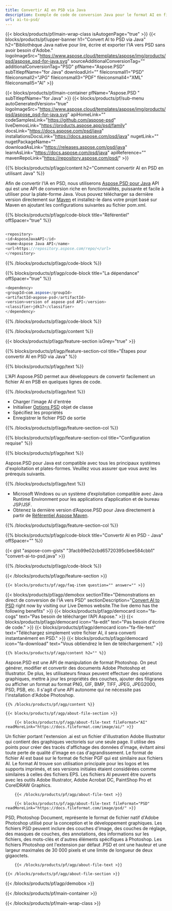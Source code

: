 ```yaml
---
title: Convertir AI en PSD via Java
description: Exemple de code de conversion Java pour le format AI en fichier PSD. Utilisez cet exemple de code pour convertir l'IA en PSD dans n'importe quelle application Web ou de bureau basée sur Java.
url: ai-to-psd/
---
```


{{< blocks/products/pf/main-wrap-class isAutogenPage="true" >}}
{{< blocks/products/pf/upper-banner h1="Convert AI to PSD via Java" h2="Bibliothèque Java native pour lire, écrire et exporter l'IA vers PSD sans avoir besoin d'Adobe." logoImageSrc="https://www.aspose.cloud/templates/aspose/img/products/psd/aspose_psd-for-java.svg" sourceAdditionalConversionTag="" additionalConversionTag="PSD" pfName="Aspose.PSD" subTitlepfName="for Java" downloadUrl="" fileiconsmall1="PSD" fileiconsmall2="JPG" fileiconsmall3="PDF" fileiconsmall4="XML" fileiconsmall5="AI" >}}

{{< blocks/products/pf/main-container pfName="Aspose.PSD " subTitlepfName="for Java" >}}
{{< blocks/products/pf/sub-menu autoGeneratedVersion="true" logoImageSrc="https://www.aspose.cloud/templates/aspose/img/products/psd/aspose_psd-for-java.svg" apiHomeLink="" codeSamplesLink="https://github.com/aspose-psd" liveDemosLink="https://products.aspose.app/psd/family" docsLink="https://docs.aspose.com/psd/java" installationsDocsLink="https://docs.aspose.com/psd/java" nugetLink="" nugetPackageName="" downloadAsLink="https://releases.aspose.com/psd/java" learnAsLink="https://docs.aspose.com/psd/java" apiReference="" mavenRepoLink="https://repository.aspose.com/psd/" >}}

{{% blocks/products/pf/agp/content h2="Comment convertir AI en PSD en utilisant Java" %}}

Afin de convertir l'IA en PSD, nous utiliserons <a href="/psd/{{< lang-code >}}java">Aspose.PSD pour Java</a> API qui est une API de conversion riche en fonctionnalités, puissante et facile à utiliser pour la plate-forme Java. Vous pouvez télécharger sa dernière version directement sur <a href="https://repository.aspose.com/psd/">Maven</a> et installez-le dans votre projet basé sur Maven en ajoutant les configurations suivantes au fichier pom.xml.

{{% blocks/products/pf/agp/code-block title="Référentiel" offSpacer="true" %}}

```cs

<repository>
<id>AsposeJavaAPI</id>
<name>Aspose Java API</name>
<url>https://repository.aspose.com/repo/</url>
</repository>

```

{{% /blocks/products/pf/agp/code-block %}}

{{% blocks/products/pf/agp/code-block title="La dépendance" offSpacer="true" %}}

```cs
<dependency>
<groupId>com.aspose</groupId>
<artifactId>aspose-psd</artifactId>
<version>version of aspose-psd API</version>
<classifier>jdk17</classifier>
</dependency>

```

{{% /blocks/products/pf/agp/code-block %}}

{{% /blocks/products/pf/agp/content %}}

{{< blocks/products/pf/agp/feature-section isGrey="true" >}}

{{% blocks/products/pf/agp/feature-section-col title="Étapes pour convertir AI en PSD via Java" %}}

{{% blocks/products/pf/agp/text %}}

 L'API Aspose.PSD permet aux développeurs de convertir facilement un fichier AI en PSB en quelques lignes de code.

{{% /blocks/products/pf/agp/text %}}

- Charger l'image AI d'entrée
- Initialiser [Options PSD](https://apireference.aspose.com/psd/java/com.aspose.psd.imageoptions/psdOptions) objet de classe
- Spécifiez les propriétés
- Enregistrer le fichier PSD de sortie

{{% /blocks/products/pf/agp/feature-section-col %}}

{{% blocks/products/pf/agp/feature-section-col title="Configuration requise" %}}

{{% blocks/products/pf/agp/text %}}

 Aspose.PSD pour Java est compatible avec tous les principaux systèmes d'exploitation et plates-formes. Veuillez vous assurer que vous avez les prérequis suivants.

{{% /blocks/products/pf/agp/text %}}

- Microsoft Windows ou un système d’exploitation compatible avec Java Runtime Environment pour les applications d’application et de bureau JSP/JSF.
- Obtenez la dernière version d’Aspose.PSD pour Java directement à partir de
 [Référentiel Aspose Maven](https://repository.aspose.com/psd/).

{{% /blocks/products/pf/agp/feature-section-col %}}

{{% blocks/products/pf/agp/code-block title="Convertir AI en PSD - Java" offSpacer="" %}}

{{< gist "aspose-com-gists" "3facb99e02cbd65720395cbee584cbb1" "convert-ai-to-psd.java" >}}

{{% /blocks/products/pf/agp/code-block %}}

{{< /blocks/products/pf/agp/feature-section >}}

    {{< blocks/products/pf/agp/faq-item question="" answer="" >}}
 

<!-- aboutfile Starts -->

{{< blocks/products/pf/agp/demobox sectionTitle="Démonstrations en direct de conversion de l'IA vers PSD" sectionDescription="[Convert AI to PSD](https://products.aspose.app/psd/conversion/ai-to-psd) right now by visiting our Live Demos website.The live demo has the following benefits" >}}
        {{< blocks/products/pf/agp/democard icon="fa-cogs" text="Pas besoin de télécharger l’API Aspose." >}}
        {{< blocks/products/pf/agp/democard icon="fa-edit" text="Pas besoin d'écrire de code." >}}
        {{< blocks/products/pf/agp/democard icon="fa-file-text" text="Téléchargez simplement votre fichier AI, il sera converti instantanément en PSD." >}}
        {{< blocks/products/pf/agp/democard icon="fa-download" text="Vous obtiendrez le lien de téléchargement." >}}

    {{% blocks/products/pf/agp/content h2="" %}}

Aspose.PSD est une API de manipulation de format Photoshop. On peut générer, modifier et convertir des documents Adobe Photoshop et Illustrator. De plus, les utilisateurs finaux peuvent effectuer des opérations graphiques, mettre à jour les propriétés des couches, ajouter des filigranes ou afficher un format au format PNG, GIF, BMP, TIFF, JPEG, JPEG2000, PSD, PSB, etc. Il s'agit d'une API autonome qui ne nécessite pas l'installation d'Adobe Photoshop.  



    {{% /blocks/products/pf/agp/content %}}

    {{< blocks/products/pf/agp/about-file-section >}}

        {{< blocks/products/pf/agp/about-file-text fileFormat="AI" readMoreLink="https://docs.fileformat.com/image/ai/" >}}
Un fichier portant l'extension .ai est un fichier d'illustration Adobe Illustrator qui contient des graphiques vectoriels sur une seule page. Il utilise des points pour créer des tracés d'affichage des données d'image, évitant ainsi toute perte de qualité d'image en cas d'agrandissement. Le format de fichier AI est basé sur le format de fichier PGF qui est similaire aux fichiers AI. Le format AI trouve son utilisation principale pour les logos et les supports imprimés, et ses versions initiales étaient considérées comme similaires à celles des fichiers EPS. Les fichiers AI peuvent être ouverts avec les outils Adobe Illustrator, Adobe Acrobat DC, PaintShop Pro et CorelDRAW Graphics.

        {{< /blocks/products/pf/agp/about-file-text >}}

        {{< blocks/products/pf/agp/about-file-text fileFormat="PSD" readMoreLink="https://docs.fileformat.com/image/psd/" >}}
PSD, Photoshop Document, représente le format de fichier natif d'Adobe Photoshop utilisé pour la conception et le développement graphiques. Les fichiers PSD peuvent inclure des couches d'image, des couches de réglage, des masques de couches, des annotations, des informations sur les fichiers, des mots-clés et d'autres éléments spécifiques à Photoshop. Les fichiers Photoshop ont l'extension par défaut .PSD et ont une hauteur et une largeur maximales de 30 000 pixels et une limite de longueur de deux gigaoctets.

        {{< /blocks/products/pf/agp/about-file-text >}}

    {{< /blocks/products/pf/agp/about-file-section >}}

{{< /blocks/products/pf/agp/demobox >}}

<!-- aboutfile Ends -->



{{< /blocks/products/pf/main-container >}}
    
{{< /blocks/products/pf/main-wrap-class >}}
